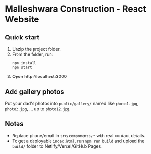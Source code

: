 
# Malleshwara Construction - React Website

## Quick start

1. Unzip the project folder.
2. From the folder, run:
   ```
   npm install
   npm start
   ```
3. Open http://localhost:3000

## Add gallery photos
Put your dad's photos into `public/gallery/` named like `photo1.jpg`, `photo2.jpg`, ... up to `photo12.jpg`.

## Notes
- Replace phone/email in `src/components/*` with real contact details.
- To get a deployable `index.html`, run `npm run build` and upload the `build/` folder to Netlify/Vercel/GitHub Pages.

